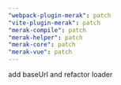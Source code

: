 ```yaml
---
"webpack-plugin-merak": patch
"vite-plugin-merak": patch
"merak-compile": patch
"merak-helper": patch
"merak-core": patch
"merak-vue": patch
---
```


add baseUrl and refactor loader
